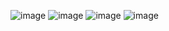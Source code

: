 ![image](https://github.com/TheYoBots/DV/assets/73843275/a1fba335-d28f-4f38-8416-29880b176988)
![image](https://github.com/TheYoBots/DV/assets/73843275/532c92ce-d222-4f3f-a46e-82e488c0ab8f)
![image](https://github.com/TheYoBots/DV/assets/73843275/f20e53e3-e1f3-40a3-aadd-159b84e136d8)
![image](https://github.com/TheYoBots/DV/assets/73843275/5f25d66e-e305-473d-ac45-cfde2462cca8)
